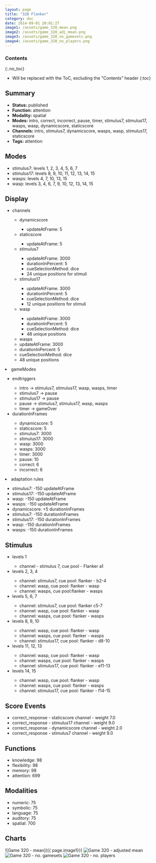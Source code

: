 ```yaml
---
layout: page
title: "320 Flanker"
category: doc
date: 2014-09-01 20:01:27
image1: /assets/game_320_mean.png
image2: /assets/game_320_adj_mean.png
image3: /assets/game_320_no_gamesets.png
image4: /assets/game_320_no_players.png
---
```


### Contents
{:.no_toc}

* Will be replaced with the ToC, excluding the "Contents" header
{:toc}

## Summary
<p>
<ul>
<li><strong>Status:</strong> published</li>
<li><strong>Function:</strong> attention</li>
<li><strong>Modality:</strong> spatial</li>
<li><strong>Modes:</strong> intro, correct, incorrect, pause, timer, stimulus7, stimulus17, wasps, wasp, dynamicscore, staticscore</li>
<li><strong>Channels:</strong> intro, stimulus7, dynamicscore, wasps, wasp, stimulus17, staticscore</li>
<li><strong>Tags:</strong> attention</li>
</ul>
</p>

## Modes
<p>
<ul>
<li>stimulus7: levels 1, 2, 3, 4, 5, 6, 7</li>
<li>stimulus17: levels 8, 9, 10, 11, 12, 13, 14, 15</li>
<li>wasps: levels 4, 7, 10, 13, 15</li>
<li>wasp: levels 3, 4, 6, 7, 9, 10, 12, 13, 14, 15</li>
</ul>
</p>

## Display
<p>
<ul>
<li>channels</li>
<ul>
<li>dynamicscore</li>
<ul>
<li>updateAtFrame: 5</li>
</ul>
<li>staticscore</li>
<ul>
<li>updateAtFrame: 5</li>
</ul>
<li>stimulus7</li>
<ul>
<li>updateAtFrame: 3000</li>
<li>durationInPercent: 5</li>
<li>cueSelectionMethod: dice</li>
<li>24 unique positions for stimuli</li>
</ul>
<li>stimulus17</li>
<ul>
<li>updateAtFrame: 3000</li>
<li>durationInPercent: 5</li>
<li>cueSelectionMethod: dice</li>
<li>12 unique positions for stimuli</li>
</ul>
<li>wasp</li>
<ul>
<li>updateAtFrame: 3000</li>
<li>durationInPercent: 5</li>
<li>cueSelectionMethod: dice</li>
<li>48 unique positions</li>
</ul>
<li>wasps</li>
<li>updateAtFrame: 3000</li>
<li>durationInPercent: 5</li>
<li>cueSelectionMethod: dice</li>
<li>48 unique positions</li>
</ul>
</ul>
<li>gameModes</li>
<ul>
<li>endtriggers</li>
<ul>
<li>intro -> stimulus7, stimulus17, wasp, wasps, timer</li>
<li>stimulus7 -> pause</li>
<li>stimulus17 -> pause</li>
<li>pause -> stimulus7, stimulus17, wasp, wasps</li>
<li>timer -> gameOver</li>
</ul>
<li>durationInFrames</li>
<ul>
<li>dynamicscore: 5</li>
<li>staticscore: 5</li>
<li>stimulus7: 3000</li>
<li>stimulus17: 3000</li>
<li>wasp: 3000</li>
<li>wasps: 3000</li>
<li>timer: 3000</li>
<li>pause: 10</li>
<li>correct: 6</li>
<li>incorrect: 6</li>
</ul>
</ul>
<li>adaptation rules</li>
<ul>
<li>stimulus7: -150 updateAtFrame</li>
<li>stimulus17: -150 updateAtFrame</li>
<li>wasp: -150 updateAtFrame</li>
<li>wasps: -150 updateAtFrame</li>
<li>dynamicscore: +5 durationInFrames</li>
<li>stimulus7: -150 durationInFrames</li>
<li>stimulus17: -150 durationInFrames</li>
<li>wasp: -150 durationInFrames</li>
<li>wasps: -150 durationInFrames</li>
</ul>
</ul>
</p>

## Stimulus
<p>
<ul>
<li>levels 1</li>
<ul>
<li>channel - stimulus 7, cue pool - Flanker a1</li>
</ul>
<li>levels 2, 3, 4</li>
<ul>
<li>channel: stimulus7, cue pool: flanker - b2-4</li>
<li>channel: wasp, cue pool: flanker - wasp</li>
<li>channel: wasps, cue pool:flanker - wasps</li>
</ul>
<li>levels 5, 6, 7</li>
<ul>
<li>channel: stimulus7, cue pool: flanker c5-7</li>
<li>channel: wasp, cue pool: flanker - wasp</li>
<li>channel: wasps, cue pool: flanker - wasps</li>
</ul>
<li>levels 8, 9, 10</li>
<ul>
<li>channel: wasp, cue pool: flanker - wasp</li>
<li>channel: wasps, cue pool: flanker - wasps</li>
<li>channel: stimulus17, cue pool: flanker - d8-10</li>
</ul>
<li>levels 11, 12, 13</li>
<ul>
<li>channel: wasp, cue pool: flanker - wasp</li>
<li>channel: wasps, cue pool: flanker - wasps</li>
<li>channel: stimulus17, cue pool: flanker - e11-13</li>
</ul>
<li>levels 14, 15</li>
<ul>
<li>channel: wasp, cue pool: flanker - wasp</li>
<li>channel: wasps, cue pool: flanker - wasps</li>
<li>channel: stimulus17, cue pool: flanker - f14-15</li>
</ul>
</ul>
</p>

## Score Events
<p>
<ul>
<li>correct_response - staticscore channel - weight 7.0</li>
<li>correct_response - stimulus17 channel - weight 9.0</li>
<li>correct_response - dynamicscore channel - weight 2.0</li>
<li>correct_response - stimulus7 channel - weight 9.0</li>
</ul>
</p>

## Functions
<p>
<ul>
<li>knowledge: 98</li>
<li>flexibility: 98</li>
<li>memory: 98</li>
<li>attention: 699</li>
</ul>
</p>

## Modalities
<p>
<ul>
<li>numeric: 75</li>
<li>symbolic: 75</li>
<li>language: 75</li>
<li>auditory: 75</li>
<li>spatial: 700</li>
</ul>
</p>

## Charts
![Game 320 - mean]({{ page.image1}})
![Game 320 - adjusted mean]({{page.image2}})
![Game 320 - no. gamesets]({{page.image3}})
![Game 320 - no. players]({{page.image4}})



